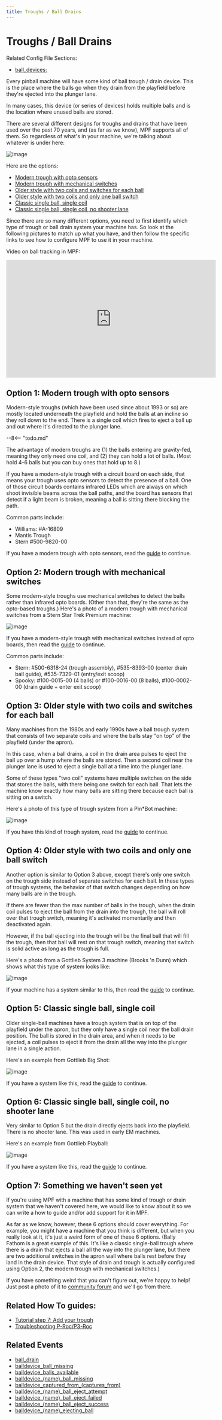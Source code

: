 ```yaml
---
title: Troughs / Ball Drains
---
```


# Troughs / Ball Drains


Related Config File Sections:

* [ball_devices:](../../config/ball_devices.md)

Every pinball machine will have some kind of ball trough / drain device.
This is the place where the balls go when they drain from the playfield
before they're ejected into the plunger lane.

In many cases, this device (or series of devices) holds multiple balls
and is the location where unused balls are stored.

There are several different designs for troughs and drains that have
been used over the past 70 years, and (as far as we know), MPF supports
all of them. So regardless of what's in your machine, we're talking
about whatever is under here:

![image](../images/trough_drain.jpg)

Here are the options:

* [Modern trough with opto sensors](modern_opto.md)
* [Modern trough with mechanical switches](modern_mechanical.md)
* [Older style with two coils and switches for each ball](two_coil_multiple_switches.md)
* [Older style with two coils and only one ball switch](two_coil_one_switch.md)
* [Classic single ball, single coil](classic_single_ball.md)
* [Classic single ball, single coil, no shooter lane](classic_single_ball_no_shooter_lane.md)

Since there are so many different options, you need to first identify
which type of trough or ball drain system your machine has. So look at
the following pictures to match up what you have, and then follow the
specific links to see how to configure MPF to use it in your machine.

Video on ball tracking in MPF:

<div class="video-wrapper">
<iframe width="560" height="315" src="https://www.youtube.com/embed/Yh8ittsuWIc" title="YouTube video player" frameborder="0" allow="accelerometer; autoplay; clipboard-write; encrypted-media; gyroscope; picture-in-picture" allowfullscreen></iframe>
</div>

## Option 1: Modern trough with opto sensors

Modern-style troughs (which have been used since about 1993 or so) are
mostly located underneath the playfield and hold the balls at an incline
so they roll down to the end. There is a single coil which fires to
eject a ball up and out where it's directed to the plunger lane.

--8<-- "todo.md"

The advantage of modern troughs are (1) the balls entering are
gravity-fed, meaning they only need one coil, and (2) they can hold a
lot of balls. (Most hold 4-6 balls but you can buy ones that hold up to
8.)

If you have a modern-style trough with a circuit board on each side,
that means your trough uses opto sensors to detect the presence of a
ball. One of those circuit boards contains infrared LEDs which are
always on which shoot invisible beams across the ball paths, and the
board has sensors that detect if a light beam is broken, meaning a ball
is sitting there blocking the path.

Common parts include:

* Williams: #A-16809
* Mantis Trough
* Stern #500-9820-00

If you have a modern trough with opto sensors, read the
[guide](modern_opto.md) to continue.

## Option 2: Modern trough with mechanical switches

Some modern-style troughs use mechanical switches to detect the balls
rather than infrared opto boards. (Other than that, they're the same as
the opto-based troughs.) Here's a photo of a modern trough with
mechanical switches from a Stern Star Trek Premium machine:

![image](../images/modern_mechanical_trough_photo.jpg)

If you have a modern-style trough with mechanical switches instead of
opto boards, then read the [guide](modern_mechanical.md) to continue.

Common parts include:

* Stern: #500-6318-24 (trough assembly), #535-8393-00 (center drain
    ball guide), #535-7329-01 (entry/exit scoop)
* Spooky: #100-0015-00 (4 balls) or #100-0016-00 (8 balls),
    #100-0002-00 (drain guide + enter exit scoop)

## Option 3: Older style with two coils and switches for each ball

Many machines from the 1980s and early 1990s have a ball trough system
that consists of two separate coils and where the balls stay "on top"
of the playfield (under the apron).

In this case, when a ball drains, a coil in the drain area pulses to
eject the ball up over a hump where the balls are stored. Then a second
coil near the plunger lane is used to eject a single ball at a time into
the plunger lane.

Some of these types "two coil" systems have multiple switches on the
side that stores the balls, with there being one switch for each ball.
That lets the machine know exactly how many balls are sitting there
because each ball is sitting on a switch.

Here's a photo of this type of trough system from a Pin\*Bot machine:

![image](../images/two_coil_multiple_switches_trough_photo.jpg)

If you have this kind of trough system, read the
[guide](two_coil_multiple_switches.md) to
continue.

## Option 4: Older style with two coils and only one ball switch

Another option is similar to Option 3 above, except there's only one
switch on the trough side instead of separate switches for each ball. In
these types of trough systems, the behavior of that switch changes
depending on how many balls are in the trough.

If there are fewer than the max number of balls in the trough, when the
drain coil pulses to eject the ball from the drain into the trough, the
ball will roll over that trough switch, meaning it's activated
momentarily and then deactivated again.

However, if the ball ejecting into the trough will be the final ball
that will fill the trough, then that ball will rest on that trough
switch, meaning that switch is solid active as long as the trough is
full.

Here's a photo from a Gottlieb System 3 machine (Brooks 'n Dunn) which
shows what this type of system looks like:

![image](../images/two_coil_one_switch_trough_photo.jpg)

If your machine has a system similar to this, then read the
[guide](two_coil_one_switch.md) to continue.

## Option 5: Classic single ball, single coil

Older single-ball machines have a trough system that is on top of the
playfield under the apron, but they only have a single coil near the
ball drain position. The ball is stored in the drain area, and when it
needs to be ejected, a coil pulses to eject it from the drain all the
way into the plunger lane in a single action.

Here's an example from Gottlieb Big Shot:

![image](../images/classic_single_ball_trough_photo.jpg)

If you have a system like this, read the
[guide](classic_single_ball.md) to continue.

## Option 6: Classic single ball, single coil, no shooter lane

Very similar to Option 5 but the drain directly ejects back into the
playfield. There is no shooter lane. This was used in early EM machines.

Here's an example from Gottlieb Playball:

![image](../images/classic_single_ball_trough_without_shooter_lane_photo.png)

If you have a system like this, read the
[guide](classic_single_ball_no_shooter_lane.md) to continue.

## Option 7: Something we haven't seen yet

If you're using MPF with a machine that has some kind of trough or
drain system that we haven't covered here, we would like to know about
it so we can write a how to guide and/or add support for it in MPF.

As far as we know, however, these 6 options should cover everything. For
example, you might have a machine that you think is different, but when
you really look at it, it's just a weird form of one of these 6
options. (Bally Fathom is a great example of this. It's like a classic
single-ball trough where there is a drain that ejects a ball all the way
into the plunger lane, but there are two additional switches in the
apron wall where balls rest before they land in the drain device. That
style of drain and trough is actually configured using Option 2, the
modern trough with mechanical switches.)

If you have something weird that you can't figure out, we're happy to
help! Just post a photo of it to [community forum](../../community/index.md) and we'll go
from there.

## Related How To guides:

* [Tutorial step 7: Add your trough](../../tutorial/7_trough.md)
* [Troubleshooting P-Roc/P3-Roc](../ball_devices/troubleshooting.md)

## Related Events

* [ball_drain](../../events/ball_drain.md)
* [balldevice_ball_missing](../../events/balldevice_ball_missing.md)
* [balldevice_balls_available](../../events/balldevice_balls_available.md)
* [balldevice_(name)\_ball_missing](../../events/balldevice_ball_device_ball_missing.md)
* [balldevice_captured_from_(captures_from)](../../events/balldevice_captured_from_captures_from.md)
* [balldevice_(name)\_ball_eject_attempt](../../events/balldevice_ball_device_ball_eject_attempt.md)
* [balldevice_(name)\_ball_eject_failed](../../events/balldevice_ball_device_ball_eject_failed.md)
* [balldevice_(name)\_ball_eject_success](../../events/balldevice_ball_device_ball_eject_success.md)
* [balldevice_(name)\_ejecting_ball](../../events/balldevice_ball_device_ejecting_ball.md)
